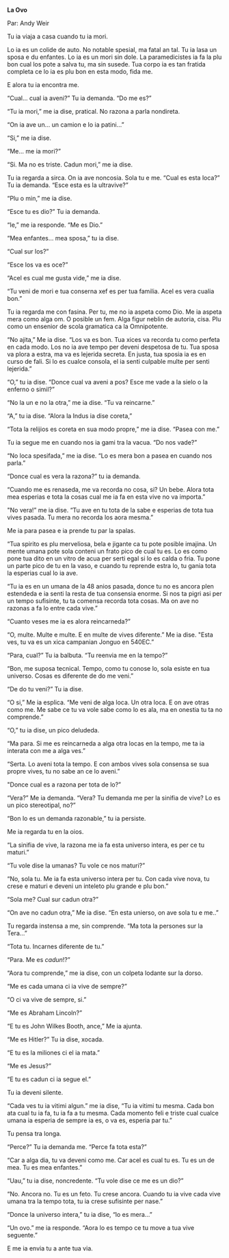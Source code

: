 **La Ovo**

Par: Andy Weir


Tu ia viaja a casa cuando tu ia mori.

Lo ia es un colide de auto. No notable spesial, ma fatal an tal. 
Tu ia lasa un sposa e du enfantes. Lo ia es un mori sin dole.
La paramedicistes ia fa la plu bon cual los pote a salva
tu, ma sin susede. Tua corpo ia es tan fratida completa ce 
lo ia es plu bon en esta modo, fida me.

E alora tu ia encontra me.

“Cual… cual ia aveni?” Tu ia demanda. “Do me es?”

“Tu ia mori,” me ia dise, pratical. No razona a parla nondireta.

“On ia ave un… un camion e lo ia patini…”

“Si,” me ia dise.

“Me… me ia mori?”

“Si. Ma no es triste. Cadun mori,” me ia dise.

Tu ia regarda a sirca. On ia ave noncosia. Sola tu e me. 
“Cual es esta loca?” Tu ia demanda. 
“Esce esta es la ultravive?”

“Plu o min,” me ia dise.

“Esce tu es dio?” Tu ia demanda.

“Ie,” me ia responde. “Me es Dio.”

“Mea enfantes… mea sposa,” tu ia dise.

“Cual sur los?”

“Esce los va es oce?”

“Acel es cual me gusta vide,” me ia dise. 

“Tu veni de mori e tua conserna xef es per tua familia. Acel es vera cualia bon.”

Tu ia regarda me con fasina. Per tu, me no ia aspeta como Dio. 
Me ia aspeta mera como alga om. O posible un fem. 
Alga figur neblin de autoria, cisa. 
Plu como un ensenior de scola gramatica ca la Omnipotente.

“No ajita,” Me ia dise. “Los va es bon. Tua xices va recorda tu como 
perfeta en cada modo. Los no ia ave tempo per deveni despetosa de tu.
Tua sposa va plora a estra, ma va es lejerida secreta. 
En justa, tua sposia ia es en curso de fali. Si lo es cualce consola, 
el ia senti culpable multe per senti lejerida.”

“O,” tu ia dise. “Donce cual va aveni a pos? Esce me vade a la sielo o la enferno o simil?”

“No la un e no la otra,” me ia dise. “Tu va reincarne.”

“A,” tu ia dise. “Alora la Indus ia dise coreta,”

“Tota la relijios es coreta en sua modo propre,” me ia dise. “Pasea con me.”

Tu ia segue me en cuando nos ia gami tra la vacua. “Do nos vade?”

“No loca spesifada,” me ia dise. “Lo es mera bon a pasea en cuando nos parla.”

“Donce cual es vera la razona?” tu ia demanda. 

“Cuando me es renaseda, me va recorda no cosa, si? Un bebe. Alora tota mea esperias e tota la cosas cual me ia fa en esta vive no va importa.”

"No vera!” me ia dise. “Tu ave en tu tota de la sabe e esperias de tota tua vives pasada. Tu mera no recorda los aora mesma.”

Me ia para pasea e ia prende tu par la spalas. 

“Tua spirito es plu merveliosa, bela e jigante ca tu pote posible imajina.
Un mente umana pote sola conteni un frato pico de cual tu es.
Lo es como pone tua dito en un vitro de acua per serti egal si lo es calda o fria. Tu pone un parte pico de tu en la vaso, e cuando tu reprende estra lo, tu gania tota la esperias cual lo ia ave.

“Tu ia es en un umana de la 48 anios pasada, 
donce tu no es ancora plen estendeda e 
ia senti la resta de tua consensia enorme.
Si nos ta pigri asi per un tempo sufisinte,
tu ta comensa recorda tota cosas.
Ma on ave no razonas a fa lo entre cada vive.”

“Cuanto veses me ia es alora reincarneda?”

“O, multe. Multe e multe. E en multe de vives diferente.” Me ia dise.
"Esta ves, tu va es un xica campanian Jonguo en 540EC.”

“Para, cual?” Tu ia balbuta. “Tu reenvia me en la tempo?”

“Bon, me suposa tecnical. Tempo, como tu conose lo, sola esiste en tua universo.
 Cosas es diferente de do me veni.”

“De do tu veni?” Tu ia dise.

“O si,” Me ia esplica. “Me veni de alga loca. Un otra loca. E on ave otras como me.
Me sabe ce tu va vole sabe como lo es ala, ma en onestia tu ta no comprende.”

“O,” tu ia dise, un pico deludeda. 

“Ma para. Si me es reincarneda a alga otra locas en la tempo, 
me ta ia interata con me a alga ves.”

“Serta. Lo aveni tota la tempo. 
E con ambos vives sola consensa se sua propre vives,
tu no sabe an ce lo aveni.”

"Donce cual es a razona per tota de lo?”

“Vera?” Me ia demanda. “Vera? Tu demanda me per la sinifia de vive? Lo es un pico stereotipal, no?”

“Bon lo es un demanda razonable,” tu ia persiste.

Me ia regarda tu en la oios.

“La sinifia de vive, la razona me ia fa esta universo intera, es per ce tu maturi.”

“Tu vole dise la umanas? Tu vole ce nos maturi?”

“No, sola tu. Me ia fa esta universo intera per tu. 
Con cada vive nova, tu crese e maturi e deveni un inteleto plu grande e plu bon.”

“Sola me? Cual sur cadun otra?”

“On ave no cadun otra,” Me ia dise. “En esta unierso, on ave sola tu e me..”

Tu regarda instensa a me, sin comprende. “Ma tota la persones sur la Tera…”

“Tota tu. Incarnes diferente de tu.”

“Para. Me es *cadun*!?”

“Aora tu comprende,” me ia dise, con un colpeta lodante sur la dorso.

“Me es cada umana ci ia vive de sempre?”

“O ci va vive de sempre, si.”

“Me es Abraham Lincoln?”

“E tu es John Wilkes Booth, ance,” Me ia ajunta.

“Me es Hitler?” Tu ia dise, xocada.

“E tu es la miliones ci el ia mata.”

“Me es Jesus?”

“E tu es cadun ci ia segue el.”

Tu ia deveni silente.

“Cada ves tu ia vitimi algun.” me ia dise, “Tu ia vitimi tu mesma. 
Cada bon ata cual tu ia fa, tu ia fa a tu mesma.
Cada momento feli e triste cual cualce umana ia esperia de sempre ia es, 
o va es, esperia par tu.”

Tu pensa tra longa.

“Perce?” Tu ia demanda me. “Perce fa tota esta?”

“Car a alga dia, tu va deveni como me. Car acel es cual tu es.
Tu es un de mea. Tu es mea enfantes.”

“Uau,” tu ia dise, noncredente. “Tu vole dise ce me es un dio?”

“No. Ancora no. Tu es un feto. Tu crese ancora. 
Cuando tu ia vive cada vive umana tra la tempo tota, 
tu ia crese sufisinte per nase.”

“Donce la universo intera,” tu ia dise, “lo es mera…”

“Un ovo.” me ia responde. “Aora lo es tempo ce tu move a tua vive seguente.”

E me ia envia tu a ante tua via.
